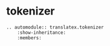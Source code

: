 # tokenizer

```{eval-rst}
.. automodule:: translatex.tokenizer
    :show-inheritance:
    :members:
```
